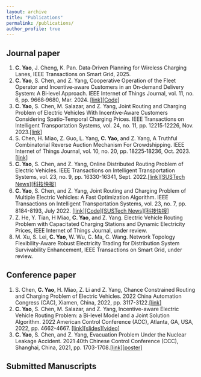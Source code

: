 ```yaml
---
layout: archive
title: "Publications"
permalink: /publications/
author_profile: true
---
```

Journal paper
------
1. **C. Yao**, J. Cheng, K. Pan. Data‑Driven Planning for Wireless Charging Lanes, IEEE Transactions on Smart Grid, 2025.
2. **C. Yao**, S. Chen, and Z. Yang, Cooperative Operation of the Fleet Operator and Incentive‑aware Customers in an On‑demand Delivery System: A Bi‑level Approach. IEEE Internet of Things Journal, vol. 11, no. 6, pp. 9668‑9680, Mar. 2024. [[link]](https://ieeexplore.ieee.org/document/10283949)[[Code]](https://github.com/CanqiYao/Cooperative-Operation-of-the-Fleet-Operator-and-Incentive-aware-Customers) 
3.  **C. Yao**, S. Chen, M. Salazar, and Z. Yang, Joint Routing and Charging Problem of Electric Vehicles With Incentive‑Aware Customers Considering Spatio‑Temporal Charging Prices. IEEE Transactions on Intelligent Transportation Systems, vol. 24, no. 11, pp. 12215‑12226, Nov. 2023.[[link]](https://ieeexplore.ieee.org/document/10164169) 
4.  S. Chen, H. Miao, Z. Guo, L. Yang, **C. Yao**, and Z. Yang, A Truthful Combinatorial Reverse Auction Mechanism For Crowdshipping. IEEE Internet of Things Journal, vol. 10, no. 20, pp. 18225‑18236, Oct. 2023.[[link]](https://ieeexplore.ieee.org/document/10131977)
5.  **C. Yao**, S. Chen, and Z. Yang, Online Distributed Routing Problem of Electric Vehicles. IEEE Transactions on Intelligent Transportation Systems, vol. 23, no. 9, pp. 16330-16341, Sept. 2022.[[link]](https://ieeexplore.ieee.org/document/9713755)[[SUSTech News]](https://coe.sustech.edu.cn/en/News-detail-id-541.html)[[科技快报]](https://www.kjkxun.com/kb/32074.html)
6. **C. Yao**, S. Chen, and Z. Yang, Joint Routing and Charging Problem of Multiple Electric Vehicles: A Fast Optimization Algorithm. IEEE Transactions on Intelligent Transportation Systems, vol. 23, no. 7, pp. 8184-8193, July 2022. [[link]](https://ieeexplore.ieee.org/document/9430759)[[Code]](https://github.com/CanqiYao/Joint-Routing-and-Charging-Problem-of-Multiple-Electric-Vehicles-A-Fast-Optimization-Algorithm)[[SUSTech News]](https://coe.sustech.edu.cn/en/News-detail-id-541.html)[[科技快报]](https://www.kjkxun.com/kb/32074.html)
7. Z. He, Y. Tian, H Miao, **C. Yao**, and Z. Yang. Electric Vehicle Routing Problem with Capacitated Charging Stations and Dynamic Electricity Prices, IEEE Internet of Things Journal, under review. 
8. M. Xu, S. Lei, **C. Yao**, W. Wu, C. Ma, C. Wang. Network Topology Flexibility‑Aware Robust Electricity Trading for Distribution System Survivability Enhancement, IEEE Transactions on Smart Grid, under review.



Conference paper
------
1.  S. Chen, **C. Yao**, H. Miao, Z. Li and Z. Yang, Chance Constrained Routing and Charging Problem of Electric Vehicles. 2022 China Automation Congress (CAC),
Xiamen, China, 2022, pp. 3117-3122.[[link]](https://ieeexplore.ieee.org/document/10054938)
2.  **C. Yao**, S. Chen, M. Salazar, and Z. Yang, Incentive-aware Electric Vehicle Routing Problem: a Bi-level Model and a Joint Solution Algorithm. 2022 American Control Conference (ACC), Atlanta, GA, USA, 2022, pp. 4662-4667. [[link]](https://ieeexplore.ieee.org/abstract/document/9867256)[[slides]](https://drive.google.com/file/d/1Zbs_XFauiDLkBt2a0Hcx1b3zB8M22Tvj/view?usp=sharing)[[video]](https://youtu.be/WDccOxZAuag)
3. **C. Yao**, S. Chen, and Z. Yang, Evacuation Problem Under the Nuclear Leakage Accident. 2021 40th Chinese Control Conference (CCC), Shanghai, China, 2021, pp. 1703-1708.[[link]](https://ieeexplore.ieee.org/document/9549934)[[poster]](https://drive.google.com/file/d/1wSui_pT8jHNKOOIKA6uj6N5EAo1MJcAJ/view?usp=sharing)




Submitted Manuscripts
------


